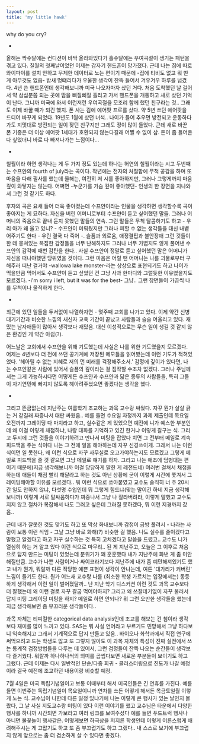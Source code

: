 ```yaml
---
layout: post
title: 'my little hawk'
---
```


why do you cry?

-

올해는 짝수달에는 컨디션이 바짝 올라와있다가 홀수달에는 우여곡절이 생기는 패턴을 겪고 있다. 칠월의 첫째날이었던 어제는 갑자기 핸드폰이 망가졌다. 근데 나는 집에 따로 와이파이를 설치 안하고 무제한 데이터로 노는 편이기 때문에 -집에 티비도 없고 뭐 딴 게 아무것도 없음- 밤새 멍떄리다가 우울한 생각이 잔뜩 들어서 겨우겨우 하루를 넘겼다. 4년 쓴 핸드폰인데 생각해보니까 미국 나오자마자 샀던 거다. 처음 도착했던 날 걸어서 약 삼십분쯤 되는 곳에 땀을 삐질삐질 흘리고 가서 핸드폰을 개통하고 새로 샀던 기억이 난다. 그니까 미국에 와서 이런저런 우여곡절을 모조리 함께 했던 친구라는 것.. 그래도 이제 바꿀 때가 되긴 했지. 폰 사는 김에 에어팟 프로를 샀다. 약 5년 쓰던 에어팟을 드디어 바꾸게 되었다. 19년도 1월에 샀던 녀석.. 나이가 들어 추우면 방전되고 운동하다가도 지멋대로 방전되는 일이 잦던 친구지만 그래도 정이 많이 들었다. 근데 새로 바꾼 폰 기종은 더 이상 에어팟 1세대가 호환되지 않는다길래 어쩔 수 없이 삼. 돈이 좀 들어온다 싶었더니 바로 다 빠져나가는 느낌이다... 

-

칠월이라 하면 생각나는 게 두 가지 정도 있는데 하나는 허연의 칠월이라는 시고 두번째는 수프얀의 fourth of july라는 곡이다. 작년에는 전자의 처절함에 무척 공감을 하며 또 마음을 다해 필사를 했는데 올해는, 여전히 저 시를 좋아하지만, 그러나 그렇게까지 마음 깊이 와닿지는 않는다. 어쩌면 -누군가를 가슴 깊이 좋아했던- 인생의 한 장면을 지나와서 그런 것 같기도 하다. 

후자의 곡은 요새 들어 더욱 좋아졌는데 수프얀이라는 인물을 생각하면 생각할수록 곡이 좋아지는 게 묘하다. 자신을 버린 어머니로부터 수프얀이 듣고 싶어했던 말들. 그러나 어머니의 죽음으로 끝내 듣지 못했던 말들의 연속. 그런 말들은 무척 달콤하기도 하고 - 우리 아가 왜 울고 있니? - 수프얀이 미뤄뒀지만 그러나 피할 수 없는 생각들을 대신 내뱉어주기도 한다 - 우린 결국 다 죽어 -. 슬픔과 외로움, 애정결핍과 불안장애 그런 것들이 한 데 뭉쳐있는 복잡한 감정들을 너무 난해하지도 그러나 너무 가볍지도 않게 풀어낸 수프얀의 감각에 매번 감탄을 한다.. 사실 수프얀이 정말로 듣고 싶어했던 말은 어머니가 자신을 떠나야했던 당위였을 것이다. 그런 마음은 어릴 땐 어머니는 나를 괴물로부터 구해주러 떠난 걸거야 -wallowa lake monster-라는 상상으로 표현되기도 하고 나이가 먹을만큼 먹어서도 수프얀이 듣고 싶었던 건 그냥 사과 한마디와 그럴듯한 이유였을지도 모르겠다. -i'm sorry i left, but it was for the best- 그냥.. 그런 장면들이 가끔씩 나를 무척이나 울적하게 한다. 

-

최근에 있던 일들을 두서없이 나열하자면 - 몇주째 교회를 나가고 있다. 이제 약간 신병대기기간과 비슷한 느낌의 새신자 교육 기간이 끝났고 사람들과 슬슬 어울리고 있다. 재밌는 남자애들이 많아서 생각보다 재밌음. 대신 이성적으로는 무슨 일이 생길 것 같지 않은 환경인 게 약간 아쉽(?). 

어느날은 교회에서 수프얀을 위해 기도했는데 사실은 나를 위한 기도였을지 모르겠다. 어제는 4년보다 더 전에 쓰던 공기계에 저장된 메모들을 읽어봤는데 이런 기도가 적혀있었다. '헤아릴 수 없는 지혜로 저의 먼 미래를 걱정해주소서.' 감정에 깊이가 있다면, 나는 수프얀같은 사람에 있어서 슬픔의 깊이라는 걸 짐작할 수조차 없겠다. 그러나 주님께서는 그게 가능하시다면 어떻게든 수프얀과 수프얀과 닮은 종류의 사람들을, 특히 그들이 자기연민에 빠지지 않도록 헤아려주셨으면 좋겠다는 생각을 했다. 

-


그리고 뜬금없는데 지난주는 여름학기 조교하는 과목 교수랑 싸웠다. 자꾸 뭔가 살살 긁는 거 같길래 짜증나서 대판 싸웠음.. 예를 들면 수요일 자정까지 과제 제출인데 목요일 오전까지 그레이딩 다 마치라고 하고, 실수같은 게 있었으면 예전에 니가 예스한 부분인데 왜 이걸 이렇게 채점하냐, 나랑 대화를 기억하고 있긴 한거냐 이렇게 갈구는 식. 그리고 두시에 그런 것들을 이야기하려고 만나서 미팅을 잡았다 치면 그 전부터 메일로 계속 피드백을 주는 식이다 나는 그 전에 일을 해야하는데 자꾸 신경쓰이게. 그래서 나는 이런 식이면 일 못한다, 왜 이런 식으로 자꾸 사무실로 오고가야하는지도 모르겠고 그렇게 메일로 피드백을 줄 것 같으면 그냥 메일로 얘기를 하자. 그리고 나는 애초에 덤벙대는 편이기 때문에(지금 생각해보니까 이걸 당당하게 말한 게 레전드네) 여러번 걸쳐서 채점을 하는데 애들이 채점 빨리 해달라고 하는 것도 아닌 상황에 굳이 이렇게 시간에 쫓겨서 그레이딩해야할 이유를 모르겠다.. 뭐 이런 식으로 쏘아붙였고 교수도 솔직히 너 주 20시간 일도 안하지 않냐, 다섯명 수업인데 뭐 그렇게 힘드냐(맞는 말이긴 하네 지금 생각해보니까) 이렇게 서로 말싸움하다가 짜증나서 그냥 나 잘라버려라, 이렇게 말했고 교수도 지지 않고 절차가 복잡해서 나도 그러고 싶은데 그러질 못하겠다, 뭐 이런 지경까지 갔음.. 

근데 내가 잘못한 것도 맞기도 하고 또 막상 화내보니까 감정이 금방 풀려서 - 나라는 사람이 보통 이런 식임 - 그날 그냥 바로 화해(?) 비슷한 걸 했음. 나도 실수를 줄이겠다고 말했고 알겠다고 하고 자꾸 실수하는 것 특히 고치겠다고 말씀을 드렸고.. 교수도 니가 열심히 하는 거 알고 있다 이런 식으로 마무리.. 된 게 지난주고, 오늘은 그 이후로 처음으로 답지 만드는 미팅이 있었는데 분위기가 꽤 훈훈했다 내가 지난주에 화낸 게 좀 미안해질만큼. 교수가 나쁜 사람이거나 싸이코라기보다 지난주에 내가 좀 예민해져있기도 했고 내가 뭔가, 뭐랄까 다른 적당한 예쁜 표현이 생각이 안나는데, 여튼 '대가리가 커버린' 느낌이 들기도 한다. 뭔가 어느새 교수랑 나를 (최소한 학생 가르치는 입장에서는) 동등하게 생각해서 이런 일이 벌어졌달까.. 난 지난 학기 디스커션 이런 것도 과목 교수보다 더 잘했는데 왜 이런 걸로 자꾸 갈굼 먹어야하지? 그리고 왜 쓰잘데기없이 자꾸 불러서 답지 미팅 그레이딩 미팅을 하지? 메일로 하면 안되나? 뭐 그런 오만한 생각들을 했는데 지금 생각해보면 좀 부끄러운 생각들이다.. 

과목 자체는 티피컬한 categorical data analysis인데 조교를 해보는 건 첨이라 생각보다 재미를 많이 느끼고 있다. SAS는 뭐 사실 언어라고 부르기도 민망해서 그냥 하다보니 익숙해지고 그래서 기계적으로 답지 만들고 있음.. 바이오나 화학과에서 직접 연구에 써먹으려고 드는 학생도 많고 또 그렇지 않아도 이 과목 자체의 특성이 진짜 실전에서 쓰는 통계적 검정방법들을 다루는 데 있어서, 그런 검정들이 잔뜩 나오는 순간들이 생각보다 즐거웠다. 뭐랄까 하나하나씩의 의미를 곱씹다보면 새로운 부분들이 보이기도 하고 그랬다. 근데 이제는 다시 일반적인 단순/다중 회귀 - 클러스터링으로 진도가 나갈 예정이라 결국 예전에 조교하던 내용이랑 비슷할 예정. 

7월 4일은 미국 독립기념일이고 보통 이때부터 해서 미국인들은 긴 연휴를 가진다. 예를 들면 이번주는 독립기념일이 목요일이니까 연차를 쓰든 어떻게 해서든 목금토일월 이렇게 노는 식. 교수님이 나한테 다른 일정 있냐기에 나는 이렇게 큰 행사가 있는 날인지 몰랐다, 그 날 사실 지도교수랑 미팅이 있다 이런 이야기를 했고 교수님은 타운에서 다양한 행사를 하니까 시간되면 가보라고 여러 링크를 보여주셨다 예를 들면 푸드트럭 행사나 아니면 불꽃놀이 행사같은. 어떻게보면 하극상을 저지른 학생인데 이렇게 어른스럽게 배려해주시는 게 고맙기도 하고 또 좀 부끄럽기도 하고 그랬다.. 내 스스로 보기에 부끄럽지 않게 앞으로는 좀 더 겸손하게 살 수 있다면 좋겠다. 
